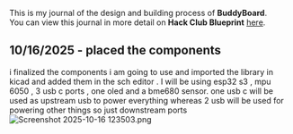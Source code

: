 <!--
  ===================    !!READ THIS NOTICE!!   ====================
  DO NOT edit this file manually. Your changes WILL BE OVERWRITTEN!
  This journal is auto generated and updated by Hack Club Blueprint.
  To edit this file, please edit your journal entries on Blueprint.
  ==================================================================
-->

This is my journal of the design and building process of **BuddyBoard**.  
You can view this journal in more detail on **Hack Club Blueprint** [here](https://blueprint.hackclub.com/projects/542).


## 10/16/2025 - placed the components   

i finalized the components i am going to use and imported the library in kicad and added them in the sch editor . I will be using esp32 s3 , mpu 6050 , 3 usb c ports , one oled and a bme680 sensor. one usb c will be used as upstream usb to power everything whereas 2 usb will be used for powering other things so just downstream ports 
![Screenshot 2025-10-16 123503.png](https://blueprint.hackclub.com/user-attachments/blobs/proxy/eyJfcmFpbHMiOnsiZGF0YSI6MjQ1NCwicHVyIjoiYmxvYl9pZCJ9fQ==--f7ed4ea38de083d4e135af73c35ccaef5e27dbfd/Screenshot%202025-10-16%20123503.png)
  

